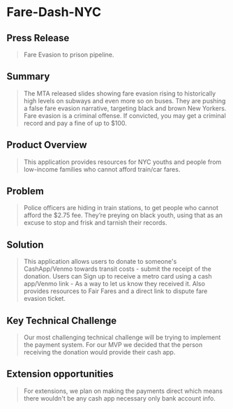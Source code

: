 # Fare-Dash-NYC
## Press Release
> Fare Evasion to prison pipeline.

## Summary
> The MTA released slides showing fare evasion rising to historically high levels on subways and even more so on buses. 
> They are pushing a false fare evasion narrative, targeting black and brown New Yorkers. Fare evasion is a criminal offense. 
> If convicted, you may get a criminal record and pay a fine of up to $100. 

## Product Overview
> This application provides resources for NYC youths and people from low-income families who cannot afford train/car fares.

## Problem 
> Police officers are hiding in train stations, to get people who cannot afford the $2.75 fee. 
> They’re preying on black youth, using that as an excuse to stop and frisk and tarnish their records.

## Solution
> This application allows users to donate to someone's CashApp/Venmo towards transit costs - submit the receipt of the donation.
> Users can Sign up to receive a metro card using a cash app/Venmo link - As a way to let us know they received it.
> Also provides resources to Fair Fares and a direct link to dispute fare evasion ticket.

## Key Technical Challenge 
> Our most challenging technical challenge will be trying to implement the payment system. 
> For our MVP we decided that the person receiving the donation would provide their cash app. 

## Extension opportunities
> For extensions, we plan on making the payments direct which means there wouldn't be any cash app necessary only bank account info.
